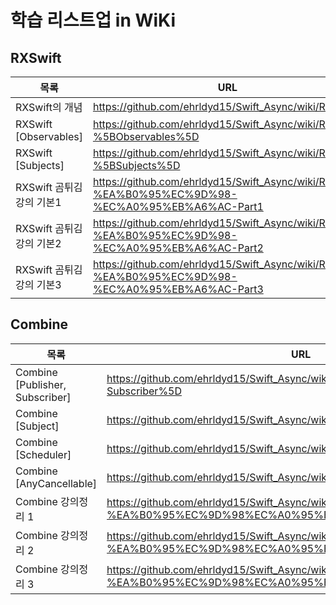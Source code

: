 # 학습 리스트업 in WiKi

## RXSwift 

| 목록 | URL |
| ------ | ------ |
| RXSwift의 개념 | https://github.com/ehrldyd15/Swift_Async/wiki/RXSwift |
| RXSwift [Observables] | https://github.com/ehrldyd15/Swift_Async/wiki/RXSwift-%5BObservables%5D |
| RXSwift [Subjects] | https://github.com/ehrldyd15/Swift_Async/wiki/RXSwift-%5BSubjects%5D |
| RXSwift 곰튀김 강의 기본1 | https://github.com/ehrldyd15/Swift_Async/wiki/RX-%EA%B0%95%EC%9D%98-%EC%A0%95%EB%A6%AC-Part1 |
| RXSwift 곰튀김 강의 기본2 | https://github.com/ehrldyd15/Swift_Async/wiki/RX-%EA%B0%95%EC%9D%98-%EC%A0%95%EB%A6%AC-Part2 |
| RXSwift 곰튀김 강의 기본3 | https://github.com/ehrldyd15/Swift_Async/wiki/RX-%EA%B0%95%EC%9D%98-%EC%A0%95%EB%A6%AC-Part3 |


## Combine 

| 목록 | URL |
| ------ | ------ |
| Combine [Publisher, Subscriber] | https://github.com/ehrldyd15/Swift_Async/wiki/Combine-%5BPublisher,-Subscriber%5D |
| Combine [Subject] | https://github.com/ehrldyd15/Swift_Async/wiki/Combine-%5BSubject%5D |
| Combine [Scheduler] | https://github.com/ehrldyd15/Swift_Async/wiki/Combine%5BScheduler%5D |
| Combine [AnyCancellable] | https://github.com/ehrldyd15/Swift_Async/wiki/Combine%5BAnyCancellable%5D |
| Combine 강의정리 1 | https://github.com/ehrldyd15/Swift_Async/wiki/Combine-%EA%B0%95%EC%9D%98%EC%A0%95%EB%A6%AC-1 |
| Combine 강의정리 2 | https://github.com/ehrldyd15/Swift_Async/wiki/Combine-%EA%B0%95%EC%9D%98%EC%A0%95%EB%A6%AC-2 |
| Combine 강의정리 3 | https://github.com/ehrldyd15/Swift_Async/wiki/Combine-%EA%B0%95%EC%9D%98%EC%A0%95%EB%A6%AC-2 |
